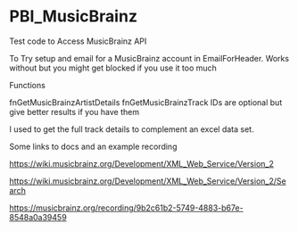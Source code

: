 # PBI_MusicBrainz


Test code to Access MusicBrainz API

To Try setup and email for a MusicBrainz account in EmailForHeader. Works without but you might get blocked if you use it too much

Functions

fnGetMusicBrainzArtistDetails
fnGetMusicBrainzTrack   IDs are optional but give better results if you have them

I used to get the full track details to complement an excel data set.

Some links to docs and an example recording

https://wiki.musicbrainz.org/Development/XML_Web_Service/Version_2

https://wiki.musicbrainz.org/Development/XML_Web_Service/Version_2/Search

https://musicbrainz.org/recording/9b2c61b2-5749-4883-b67e-8548a0a39459
